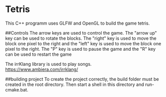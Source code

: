 # Tetris
This C++ programm uses GLFW and OpenGL to build the game tetris. 

##Controls
The arrow keys are used to control the game. The "arrow up" key can be used to rotate the blocks. The "right" key is used to move the block one pixel to the right and the "left" key is used to move the block one pixel to the right.
The "P" key is used to pause the game and the "R" key can be used to restart the game

The irrKlang library is used to play songs. https://www.ambiera.com/irrklang/


##building project
To create the project correctly, the build folder must be created in the root directory. 
Then start a shell in this directory and run-cmake.bat.